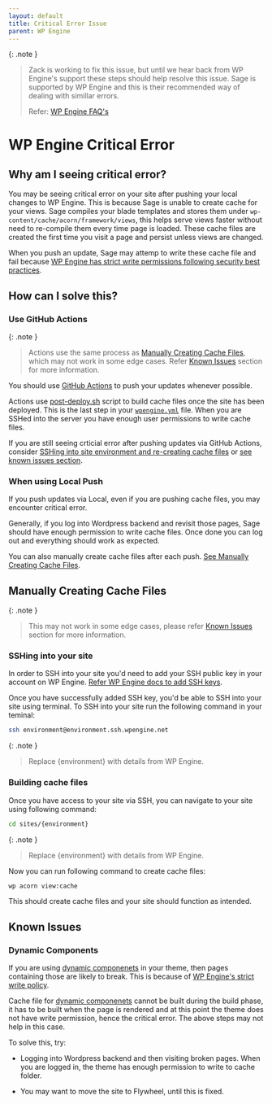 ```yaml
---
layout: default
title: Critical Error Issue
parent: WP Engine
---
```

{: .note }
> Zack is working to fix this issue, but until we hear back from WP Engine's support these steps should help resolve this issue. Sage is supported by WP Engine and this is their recommended way of dealing with simillar errors.
> 
> Refer: [WP Engine FAQ's](https://github.com/wpengine/example-sage-theme?tab=readme-ov-file#frequently-asked-questions)

# WP Engine Critical Error

## Why am I seeing critical error?

You may be seeing critical error on your site after pushing your local changes to WP Engine. This is because Sage is unable to create cache for your views. Sage compiles your blade templates and stores them under `wp-content/cache/acorn/framework/views`, this helps serve views faster without need to re-compile them every time page is loaded. These cache files are created the first time you visit a page and persist unless views are changed.

When you push an update, Sage may attemp to write these cache file and fail because [WP Engine has strict write permissions following security best practices](https://wpengine.com/support/wp-engines-security-environment/#Disk_Write_Protection).

## How can I solve this?

### Use GitHub Actions

{: .note }
> Actions use the same process as [Manually Creating Cache Files](#manually-creating-cache-files), which may not work in some edge cases. Refer [Known Issues](#known-issues) section for more information.

You should use [GitHub Actions](https://github.com/Vincent-Design-Inc/starter-theme-3/blob/main/.github/workflows/wpengine.yml) to push your updates whenever possible.

Actions use [post-deploy.sh](https://github.com/Vincent-Design-Inc/starter-theme-3/blob/main/post-deploy.sh) script to build cache files once the site has been deployed. This is the last step in your [`wpengine.yml`](https://github.com/Vincent-Design-Inc/starter-theme-3/blob/f43afbe101a4de0c44a28bd374b628336eeec4dd/.github/workflows/wpengine.yml#L64) file. When you are SSHed into the server you have enough user permissions to write cache files.

If you are still seeing crticial error after pushing updates via GitHub Actions, consider [SSHing into site environment and re-creating cache files](#manually-creating-cache-files) or [see known issues section](#known-issues).



### When using Local Push

If you push updates via Local, even if you are pushing cache files, you may encounter critical error.

Generally, if you log into Wordpress backend and revisit those pages, Sage should have enough permission to write cache files. Once done you can log out and everything should work as expected.

You can also manually create cache files after each push. [See Manually Creating Cache Files](#manually-creating-cache-files).

## Manually Creating Cache Files

{: .note }
> This may not work in some edge cases, please refer [Known Issues](#known-issues) section for more information.

### SSHing into your site

In order to SSH into your site you'd need to add your SSH public key in your account on WP Engine. [Refer WP Engine docs to add SSH keys](https://wpengine.com/support/ssh-gateway/#Add_SSH_Key).

Once you have successfully added SSH key, you'd be able to SSH into your site using terminal. To SSH into your site run the following command in your teminal:

```bash
ssh environment@environment.ssh.wpengine.net
```

{: .note }
> Replace {environment} with details from WP Engine.

### Building cache files

Once you have access to your site via SSH, you can navigate to your site using following command:
```bash
cd sites/{environment}
```

{: .note }
> Replace {environment} with details from WP Engine.

Now you can run following command to create cache files:

```bash
wp acorn view:cache
```

This should create cache files and your site should function as intended.

## Known Issues

### Dynamic Components

If you are using [dynamic componenets](https://laravel.com/docs/11.x/blade#dynamic-components) in your theme, then pages containing those are likely to break. This is because of [WP Engine's strict write policy](#why-am-i-seeing-critical-error).

Cache file for [dynamic componenets](https://laravel.com/docs/11.x/blade#dynamic-components) cannot be built during the build phase, it has to be built when the page is rendered and at this point the theme does not have write permission, hence the critical error. The above steps may not help in this case.

To solve this, try:

- Logging into Wordpress backend and then visiting broken pages. When you are logged in, the theme has enough permission to write to cache folder.

- You may want to move the site to Flywheel, until this is fixed.